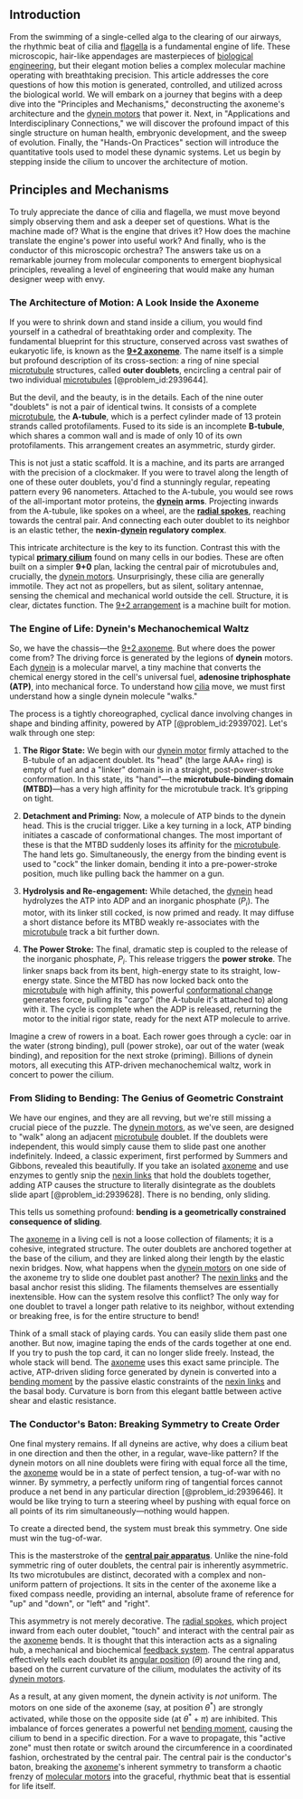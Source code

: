 ## Introduction
From the swimming of a single-celled alga to the clearing of our airways, the rhythmic beat of cilia and [flagella](@article_id:144667) is a fundamental engine of life. These microscopic, hair-like appendages are masterpieces of [biological engineering](@article_id:270396), but their elegant motion belies a complex molecular machine operating with breathtaking precision. This article addresses the core questions of how this motion is generated, controlled, and utilized across the biological world. We will embark on a journey that begins with a deep dive into the "Principles and Mechanisms," deconstructing the axoneme's architecture and the [dynein motors](@article_id:154623) that power it. Next, in "Applications and Interdisciplinary Connections," we will discover the profound impact of this single structure on human health, embryonic development, and the sweep of evolution. Finally, the "Hands-On Practices" section will introduce the quantitative tools used to model these dynamic systems. Let us begin by stepping inside the cilium to uncover the architecture of motion.

## Principles and Mechanisms

To truly appreciate the dance of cilia and flagella, we must move beyond simply observing them and ask a deeper set of questions. What is the machine made of? What is the engine that drives it? How does the machine translate the engine's power into useful work? And finally, who is the conductor of this microscopic orchestra? The answers take us on a remarkable journey from molecular components to emergent biophysical principles, revealing a level of engineering that would make any human designer weep with envy.

### The Architecture of Motion: A Look Inside the Axoneme

If you were to shrink down and stand inside a cilium, you would find yourself in a cathedral of breathtaking order and complexity. The fundamental blueprint for this structure, conserved across vast swathes of eukaryotic life, is known as the **[9+2 axoneme](@article_id:149828)**. The name itself is a simple but profound description of its cross-section: a ring of nine special [microtubule](@article_id:164798) structures, called **outer doublets**, encircling a central pair of two individual [microtubules](@article_id:139377) [@problem_id:2939644].

But the devil, and the beauty, is in the details. Each of the nine outer "doublets" is not a pair of identical twins. It consists of a complete [microtubule](@article_id:164798), the **A-tubule**, which is a perfect cylinder made of 13 protein strands called protofilaments. Fused to its side is an incomplete **B-tubule**, which shares a common wall and is made of only 10 of its own protofilaments. This arrangement creates an asymmetric, sturdy girder.

This is not just a static scaffold. It is a machine, and its parts are arranged with the precision of a clockmaker. If you were to travel along the length of one of these outer doublets, you'd find a stunningly regular, repeating pattern every $96$ nanometers. Attached to the A-tubule, you would see rows of the all-important motor proteins, the **[dynein](@article_id:163216) arms**. Projecting inwards from the A-tubule, like spokes on a wheel, are the **[radial spokes](@article_id:203214)**, reaching towards the central pair. And connecting each outer doublet to its neighbor is an elastic tether, the **nexin-[dynein](@article_id:163216) regulatory complex**.

This intricate architecture is the key to its function. Contrast this with the typical **[primary cilium](@article_id:272621)** found on many cells in our bodies. These are often built on a simpler **9+0** plan, lacking the central pair of microtubules and, crucially, the [dynein motors](@article_id:154623). Unsurprisingly, these cilia are generally immotile. They act not as propellers, but as silent, solitary antennae, sensing the chemical and mechanical world outside the cell. Structure, it is clear, dictates function. The [9+2 arrangement](@article_id:174219) is a machine built for motion.

### The Engine of Life: Dynein's Mechanochemical Waltz

So, we have the chassis—the [9+2 axoneme](@article_id:149828). But where does the power come from? The driving force is generated by the legions of **dynein** motors. Each [dynein](@article_id:163216) is a molecular marvel, a tiny machine that converts the chemical energy stored in the cell's universal fuel, **adenosine triphosphate (ATP)**, into mechanical force. To understand how [cilia](@article_id:137005) move, we must first understand how a single dynein molecule "walks."

The process is a tightly choreographed, cyclical dance involving changes in shape and binding affinity, powered by ATP [@problem_id:2939702]. Let's walk through one step:

1.  **The Rigor State:** We begin with our [dynein motor](@article_id:141566) firmly attached to the B-tubule of an adjacent doublet. Its "head" (the large AAA+ ring) is empty of fuel and a "linker" domain is in a straight, post-power-stroke conformation. In this state, its "hand"—the **microtubule-binding domain (MTBD)**—has a very high affinity for the microtubule track. It’s gripping on tight.

2.  **Detachment and Priming:** Now, a molecule of ATP binds to the dynein head. This is the crucial trigger. Like a key turning in a lock, ATP binding initiates a cascade of conformational changes. The most important of these is that the MTBD suddenly loses its affinity for the [microtubule](@article_id:164798). The hand lets go. Simultaneously, the energy from the binding event is used to "cock" the linker domain, bending it into a pre-power-stroke position, much like pulling back the hammer on a gun.

3.  **Hydrolysis and Re-engagement:** While detached, the [dynein](@article_id:163216) head hydrolyzes the ATP into ADP and an inorganic phosphate ($P_i$). The motor, with its linker still cocked, is now primed and ready. It may diffuse a short distance before its MTBD weakly re-associates with the [microtubule](@article_id:164798) track a bit further down.

4.  **The Power Stroke:** The final, dramatic step is coupled to the release of the inorganic phosphate, $P_i$. This release triggers the **power stroke**. The linker snaps back from its bent, high-energy state to its straight, low-energy state. Since the MTBD has now locked back onto the [microtubule](@article_id:164798) with high affinity, this powerful [conformational change](@article_id:185177) generates force, pulling its "cargo" (the A-tubule it's attached to) along with it. The cycle is complete when the ADP is released, returning the motor to the initial rigor state, ready for the next ATP molecule to arrive.

Imagine a crew of rowers in a boat. Each rower goes through a cycle: oar in the water (strong binding), pull (power stroke), oar out of the water (weak binding), and reposition for the next stroke (priming). Billions of dynein motors, all executing this ATP-driven mechanochemical waltz, work in concert to power the cilium.

### From Sliding to Bending: The Genius of Geometric Constraint

We have our engines, and they are all revving, but we're still missing a crucial piece of the puzzle. The [dynein motors](@article_id:154623), as we've seen, are designed to "walk" along an adjacent [microtubule](@article_id:164798) doublet. If the doublets were independent, this would simply cause them to slide past one another indefinitely. Indeed, a classic experiment, first performed by Summers and Gibbons, revealed this beautifully. If you take an isolated [axoneme](@article_id:146645) and use enzymes to gently snip the [nexin links](@article_id:168479) that hold the doublets together, adding ATP causes the structure to literally disintegrate as the doublets slide apart [@problem_id:2939628]. There is no bending, only sliding.

This tells us something profound: **bending is a geometrically constrained consequence of sliding**.

The [axoneme](@article_id:146645) in a living cell is not a loose collection of filaments; it is a cohesive, integrated structure. The outer doublets are anchored together at the base of the cilium, and they are linked along their length by the elastic nexin bridges. Now, what happens when the [dynein motors](@article_id:154623) on one side of the axoneme try to slide one doublet past another? The [nexin links](@article_id:168479) and the basal anchor resist this sliding. The filaments themselves are essentially inextensible. How can the system resolve this conflict? The only way for one doublet to travel a longer path relative to its neighbor, without extending or breaking free, is for the entire structure to bend!

Think of a small stack of playing cards. You can easily slide them past one another. But now, imagine taping the ends of the cards together at one end. If you try to push the top card, it can no longer slide freely. Instead, the whole stack will bend. The [axoneme](@article_id:146645) uses this exact same principle. The active, ATP-driven sliding force generated by dynein is converted into a [bending moment](@article_id:175454) by the passive elastic constraints of the [nexin links](@article_id:168479) and the basal body. Curvature is born from this elegant battle between active shear and elastic resistance.

### The Conductor's Baton: Breaking Symmetry to Create Order

One final mystery remains. If all dyneins are active, why does a cilium beat in one direction and then the other, in a regular, wave-like pattern? If the dynein motors on all nine doublets were firing with equal force all the time, the [axoneme](@article_id:146645) would be in a state of perfect tension, a tug-of-war with no winner. By symmetry, a perfectly uniform ring of tangential forces cannot produce a net bend in any particular direction [@problem_id:2939646]. It would be like trying to turn a steering wheel by pushing with equal force on all points of its rim simultaneously—nothing would happen.

To create a directed bend, the system must break this symmetry. One side must win the tug-of-war.

This is the masterstroke of the **[central pair apparatus](@article_id:180971)**. Unlike the nine-fold symmetric ring of outer doublets, the central pair is inherently asymmetric. Its two microtubules are distinct, decorated with a complex and non-uniform pattern of projections. It sits in the center of the axoneme like a fixed compass needle, providing an internal, absolute frame of reference for "up" and "down", or "left" and "right".

This asymmetry is not merely decorative. The [radial spokes](@article_id:203214), which project inward from each outer doublet, "touch" and interact with the central pair as the [axoneme](@article_id:146645) bends. It is thought that this interaction acts as a signaling hub, a mechanical and biochemical [feedback system](@article_id:261587). The central apparatus effectively tells each doublet its [angular position](@article_id:173559) $(\theta)$ around the ring and, based on the current curvature of the cilium, modulates the activity of its [dynein motors](@article_id:154623).

As a result, at any given moment, the dynein activity is *not* uniform. The motors on one side of the axoneme (say, at position $\theta^*$) are strongly activated, while those on the opposite side (at $\theta^*+\pi$) are inhibited. This imbalance of forces generates a powerful net [bending moment](@article_id:175454), causing the cilium to bend in a specific direction. For a wave to propagate, this "active zone" must then rotate or switch around the circumference in a coordinated fashion, orchestrated by the central pair. The central pair is the conductor's baton, breaking the [axoneme](@article_id:146645)'s inherent symmetry to transform a chaotic frenzy of [molecular motors](@article_id:150801) into the graceful, rhythmic beat that is essential for life itself.